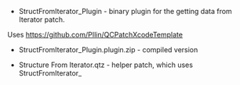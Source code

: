 - StructFromIterator_Plugin - binary plugin for the getting data from Iterator patch.

Uses https://github.com/PIlin/QCPatchXcodeTemplate

- StructFromIterator_Plugin.plugin.zip - compiled version

- Structure From Iterator.qtz - helper patch, which uses StructFromIterator_


